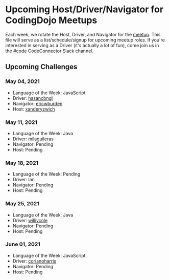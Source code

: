 # Upcoming Host/Driver/Navigator for CodingDojo Meetups

Each week, we rotate the Host, Driver, and Navigator for the [meetup](https://www.meetup.com/memphis-technology-user-groups/events/lnbhhsyccgbkc/). This file will serve as a list/schedule/signup for upcoming meetup roles. If you're interested in serving as a Driver (it's actually a lot of fun), come join us in the [#code](https://join.slack.com/t/code-connector/shared_invite/zt-6e1idsg6-wYI1hdfk_hR_QKahSBwldQ) CodeConnector Slack channel.

## Upcoming Challenges

### May 04, 2021

- Language of the Week: JavaScript
- Driver: [hasancbngl](https://github.com/hasancbngl/hasancbngl)
- Navigator: [ericwburden](https://github.com/ericwburden)
- Host: [xanderyzwich](https://github.com/xanderyzwich)

### May 11, 2021

- Language of the Week: Java
- Driver: [milaguileras](https://github.com/milaguileras)
- Navigator: Pending
- Host: Pending

### May 18, 2021

- Language of the Week: Pending
- Driver: Ian
- Navigator: Pending
- Host: Pending

### May 25, 2021

- Language of the Week: Java
- Driver: [williycole](https://github.com/williycole)
- Navigator: Pending
- Host: Pending

### June 01, 2021

- Language of the Week: JavaScript
- Driver: [corianoharris](https://github.com/corianoharris)
- Navigator: Pending
- Host: Pending

